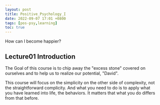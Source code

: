 ```yaml
---
layout: post
title: Positive_Psychology_I
date: 2022-09-07 17:01 +0800
tags: [pos-psy,learning]
toc: true
---
```

How can I become happier?

## Lecture01 Introduction

The Goal of this course is to chip away the "excess stone" covered on ourselves and to help us to realize our potential, "David".

This course will focus on the simplicity on the other side of complexity, not the straightforward complicity. And what you need to do is to apply what you have learned into life, the behaviors. It matters that what you do differs from that before.


